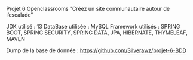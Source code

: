 Projet 6 Openclassrooms
"Créez un site communautaire autour de l’escalade"

JDK utilisé : 13
DataBase utilisée : MySQL
Framework utilisés : SPRING BOOT, SPRING SECURITY, SPRING DATA, JPA, HIBERNATE, THYMELEAF, MAVEN

Dump de la base de donnée : https://github.com/Silverawz/projet-6-BDD
